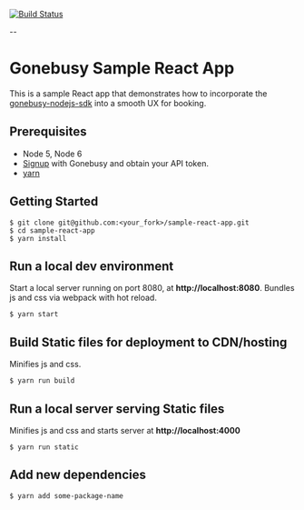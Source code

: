 [![Build Status](https://travis-ci.org/gonebusy/sample-react-app.svg?branch=master)](https://travis-ci.org/gonebusy/sample-react-app)

--

# Gonebusy Sample React App

This is a sample React app that demonstrates how to incorporate the [gonebusy-nodejs-sdk](https://github.com/gonebusy/gonebusy-nodejs-client) into a smooth UX for booking.

## Prerequisites

* Node 5, Node 6
* [Signup](https://beta.gonebusy.com/login) with Gonebusy and obtain your API token.
* [yarn](https://yarnpkg.com/lang/en/docs/install)

## Getting Started


```
$ git clone git@github.com:<your_fork>/sample-react-app.git
$ cd sample-react-app
$ yarn install
```

## Run a local dev environment
Start a local server running on port 8080, at **http://localhost:8080**. Bundles js and css via webpack with hot reload.

```
$ yarn start
```

## Build Static files for deployment to CDN/hosting
Minifies js and css. 

```
$ yarn run build
```

## Run a local server serving Static files
Minifies js and css and starts server at **http://localhost:4000**

```
$ yarn run static
```

## Add new dependencies

```
$ yarn add some-package-name
```

